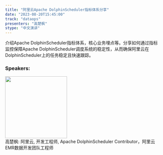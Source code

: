 ```yaml
---
title: "阿里云Apache DolphinScheduler指标体系分享"
date: "2023-08-20T15:45:00" 
track: "dataops"
presenters: "高楚枫"
stype: "中文演讲"
---
```

介绍Apache DolphinScheduler指标体系，核心业务埋点等。分享如何通过指标监控保障Apache DolphinScheduler调度系统的稳定性，从而确保阿里云在DolphinScheduler上的任务稳定且快速跟踪。
 ### Speakers: 
 <img src="https://img.bagevent.com/resource/20230517/1341438380.jpg" width="200" /><br>高楚枫: 阿里云, 开发工程师, Apache DolphinScheduler Contributor，阿里云EMR数据开发团队工程师
 <br><br>